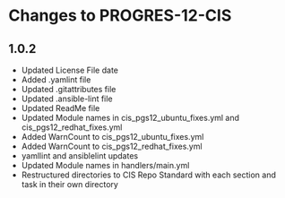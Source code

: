 # Changes to PROGRES-12-CIS

## 1.0.2

- Updated License File date
- Added .yamlint file
- Updated .gitattributes file
- Updated .ansible-lint file
- Updated ReadMe file
- Updated Module names in cis_pgs12_ubuntu_fixes.yml and cis_pgs12_redhat_fixes.yml
- Added WarnCount to cis_pgs12_ubuntu_fixes.yml
- Added WarnCount to cis_pgs12_redhat_fixes.yml
- yamllint and ansiblelint updates
- Updated Module names in handlers/main.yml
- Restructured directories to CIS Repo Standard with each section and task in their own directory
